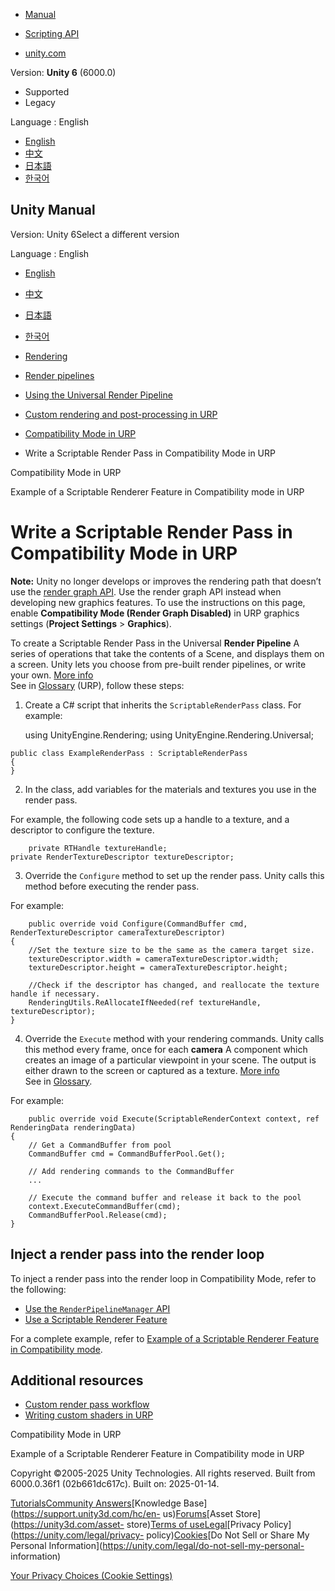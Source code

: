 [](https://docs.unity3d.com)

  * [Manual](../Manual/index.html)
  * [Scripting API](../ScriptReference/index.html)

  * [unity.com](https://unity.com/)

Version: **Unity 6** (6000.0)

  * Supported
  * Legacy

Language : English

  * [English](/Manual/urp/renderer-features/write-a-scriptable-render-pass.html)
  * [中文](/cn/current/Manual/urp/renderer-features/write-a-scriptable-render-pass.html)
  * [日本語](/ja/current/Manual/urp/renderer-features/write-a-scriptable-render-pass.html)
  * [한국어](/kr/current/Manual/urp/renderer-features/write-a-scriptable-render-pass.html)

[](https://docs.unity3d.com)

## Unity Manual

Version: Unity 6Select a different version

Language : English

  * [English](/Manual/urp/renderer-features/write-a-scriptable-render-pass.html)
  * [中文](/cn/current/Manual/urp/renderer-features/write-a-scriptable-render-pass.html)
  * [日本語](/ja/current/Manual/urp/renderer-features/write-a-scriptable-render-pass.html)
  * [한국어](/kr/current/Manual/urp/renderer-features/write-a-scriptable-render-pass.html)

  * [Rendering](../../rendering-and-post-processing.html)
  * [Render pipelines](../../render-pipelines.html)
  * [Using the Universal Render Pipeline](../../universal-render-pipeline.html)
  * [Custom rendering and post-processing in URP](../../urp/customizing-urp.html)
  * [Compatibility Mode in URP](../../urp/compatibility-mode.html)
  * Write a Scriptable Render Pass in Compatibility Mode in URP

[](../../urp/compatibility-mode.html)

Compatibility Mode in URP

[](../../urp/renderer-features/how-to-fullscreen-blit.html)

Example of a Scriptable Renderer Feature in Compatibility mode in URP

# Write a Scriptable Render Pass in Compatibility Mode in URP

**Note:** Unity no longer develops or improves the rendering path that doesn’t
use the [render graph API](../render-graph.html). Use the render graph API
instead when developing new graphics features. To use the instructions on this
page, enable **Compatibility Mode (Render Graph Disabled)** in URP graphics
settings (**Project Settings** > **Graphics**).

To create a Scriptable Render Pass in the Universal **Render Pipeline** A
series of operations that take the contents of a Scene, and displays them on a
screen. Unity lets you choose from pre-built render pipelines, or write your
own. [More info](../../render-pipelines.html)  
See in [Glossary](../../Glossary.html#Renderpipeline) (URP), follow these
steps:

  1. Create a C# script that inherits the `ScriptableRenderPass` class. For example:
    
        using UnityEngine.Rendering;
    using UnityEngine.Rendering.Universal;
    
    public class ExampleRenderPass : ScriptableRenderPass
    {
    }
    

  2. In the class, add variables for the materials and textures you use in the render pass.

For example, the following code sets up a handle to a texture, and a
descriptor to configure the texture.

    
        private RTHandle textureHandle;
    private RenderTextureDescriptor textureDescriptor;
    

  3. Override the `Configure` method to set up the render pass. Unity calls this method before executing the render pass.

For example:

    
        public override void Configure(CommandBuffer cmd, RenderTextureDescriptor cameraTextureDescriptor)
    {
        //Set the texture size to be the same as the camera target size.
        textureDescriptor.width = cameraTextureDescriptor.width;
        textureDescriptor.height = cameraTextureDescriptor.height;
    
        //Check if the descriptor has changed, and reallocate the texture handle if necessary.
        RenderingUtils.ReAllocateIfNeeded(ref textureHandle, textureDescriptor);
    }
    

  4. Override the `Execute` method with your rendering commands. Unity calls this method every frame, once for each **camera** A component which creates an image of a particular viewpoint in your scene. The output is either drawn to the screen or captured as a texture. [More info](../../CamerasOverview.html)  
See in [Glossary](../../Glossary.html#Camera).

For example:

    
        public override void Execute(ScriptableRenderContext context, ref RenderingData renderingData)
    {
        // Get a CommandBuffer from pool
        CommandBuffer cmd = CommandBufferPool.Get();
    
        // Add rendering commands to the CommandBuffer
        ...
    
        // Execute the command buffer and release it back to the pool
        context.ExecuteCommandBuffer(cmd);
        CommandBufferPool.Release(cmd);
    }
    

## Inject a render pass into the render loop

To inject a render pass into the render loop in Compatibility Mode, refer to
the following:

  * [Use the `RenderPipelineManager` API](../customize/inject-render-pass-via-script.html)
  * [Use a Scriptable Renderer Feature](scriptable-renderer-features/inject-a-pass-using-a-scriptable-renderer-feature.html)

For a complete example, refer to [Example of a Scriptable Renderer Feature in
Compatibility mode](../renderer-features/how-to-fullscreen-blit.html).

## Additional resources

  * [Custom render pass workflow](../renderer-features/custom-rendering-pass-workflow-in-urp.html)
  * [Writing custom shaders in URP](../writing-custom-shaders-urp.html)

[](../../urp/compatibility-mode.html)

Compatibility Mode in URP

[](../../urp/renderer-features/how-to-fullscreen-blit.html)

Example of a Scriptable Renderer Feature in Compatibility mode in URP

Copyright ©2005-2025 Unity Technologies. All rights reserved. Built from
6000.0.36f1 (02b661dc617c). Built on: 2025-01-14.

[Tutorials](https://learn.unity.com/)[Community
Answers](https://answers.unity3d.com)[Knowledge
Base](https://support.unity3d.com/hc/en-
us)[Forums](https://forum.unity3d.com)[Asset Store](https://unity3d.com/asset-
store)[Terms of
use](https://docs.unity3d.com/Manual/TermsOfUse.html)[Legal](https://unity.com/legal)[Privacy
Policy](https://unity.com/legal/privacy-
policy)[Cookies](https://unity.com/legal/cookie-policy)[Do Not Sell or Share
My Personal Information](https://unity.com/legal/do-not-sell-my-personal-
information)

[Your Privacy Choices (Cookie Settings)](javascript:void\(0\);)

